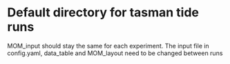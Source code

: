 # Default directory for tasman tide runs

MOM_input should stay the same for each experiment. The input file in config.yaml, data_table and MOM_layout need to be changed between runs
